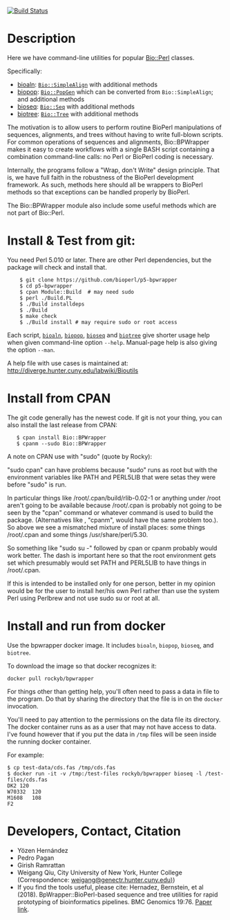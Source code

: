 [![Build Status](https://travis-ci.org/bioperl/p5-bpwrapper.png)](https://travis-ci.org/bioperl/p5-bpwrapper)

# Description

Here we have command-line utilities for popular
[Bio::Perl](https://metacpan.org/pod/Bio::Perl) classes.

Specifically:

* [bioaln](https://github.com/bioperl/p5-bpwrapper/wiki/bioaln): [`Bio::SimpleAlign`](https://metacpan.org/pod/Bio::SimpleAlign) with additional methods
* [biopop](https://github.com/bioperl/p5-bpwrapper/wiki/biopop): [`Bio::PopGen`](https://metacpan.org/pod/Bio::PopGen) which can be converted from `Bio::SimpleAlign`; and additional methods
* [bioseq](https://github.com/bioperl/p5-bpwrapper/wiki/bioseq):  [`Bio::Seq`](https://metacpan.org/pod/Bio::Seq) with additional methods
* [biotree](https://github.com/bioperl/p5-bpwrapper/wiki/biotree): [`Bio::Tree`](https://metacpan.org/pod/Bio::Seq) with additional methods

The motivation is to allow users to perform routine BioPerl manipulations of sequences, alignments, and trees without having to write full-blown scripts. For common operations of sequences and alignments,
Bio::BPWrapper makes it easy to create workflows with a single BASH
script containing a combination command-line calls: no Perl or BioPerl
coding is necessary.

Internally, the programs follow a "Wrap, don't Write" design
principle. That is, we have full faith in the robustness of the
BioPerl development framework. As such, methods here should all be
wrappers to BioPerl methods so that exceptions can be handled properly
by BioPerl.

The Bio::BPWrapper module also include some useful methods which are not part of
Bio::Perl.

# Install & Test from git:

You need Perl 5.010 or later. There are other Perl dependencies, but the
package will check and install that.

```console
    $ git clone https://github.com/bioperl/p5-bpwrapper
    $ cd p5-bpwrapper
    $ cpan Module::Build  # may need sudo
    $ perl ./Build.PL
    $ ./Build installdeps
    $ ./Build
    $ make check
    $ ./Build install # may require sudo or root access
```

Each script, [`bioaln`](https://github.com/bioperl/p5-bpwrapper/wiki/bioaln), [`biopop`](https://metacpan.org/pod/distribution/Bio-BPWrapper/bin/biopop), [`bioseq`](https://github.com/bioperl/p5-bpwrapper/wiki/bioseq) and [`biotree`](https://github.com/bioperl/p5-bpwrapper/wiki/biotree) give shorter usage help when given command-line option `--help`. Manual-page help is also giving the option `--man`.

A help file with use cases is maintained at: http://diverge.hunter.cuny.edu/labwiki/Bioutils

# Install from CPAN

The git code generally has the newest code. If git is not your thing, you can also install the last release from CPAN:

```
   $ cpan install Bio::BPWrapper
   $ cpanm --sudo Bio::BPWrapper

```

A note on CPAN use with "sudo" (quote by Rocky):

 "sudo cpan" can have problems because "sudo"  runs as root but with the environment variables like PATH and PERL5LIB that were setas they were before "sudo" is run. 

In particular things like /root/.cpan/build/rlib-0.02-1 or anything under /root aren't going to be available because /root/.cpan is probably not going to be seen by the "cpan" command or whatever command is used to build the package. (Alternatives like , "cpanm", would have the same  problem too.).  So above we see a mismatched mixture of install places: some things /root/.cpan and some things /usr/share/perl/5.30. 

So something like "sudo su -" followed by cpan or cpanm probably would work better.  The dash is important here so that the root environment gets set which presumably would set PATH and PERL5LIB to have things in /root/.cpan.

If this is intended to be installed only for one person, better in my opinion would be for the user to install her/his own Perl rather than use the system Perl using Perlbrew and not use sudo su or root at all.

# Install and run from docker

Use the bpwrapper docker image. It includes `bioaln`, `biopop`, `bioseq`, and `biotree`.

To download the image so that docker recognizes it:

```console
docker pull rockyb/bpwrapper
```

For things other than getting help, you'll often need to pass a data in file to the program. Do that by sharing the
directory that the file is in on the `docker` invocation.

You'll need to pay attention to the permissions on the data file its
directory. The docker container runs as as a user that may not have
access to data. I've found however that if you put the data in `/tmp`
files will be seen inside the running docker container.

For example:

```console
$ cp test-data/cds.fas /tmp/cds.fas
$ docker run -it -v /tmp:/test-files rockyb/bpwrapper bioseq -l /test-files/cds.fas
DK2	120
W70332	120
M1608	108
F2
```

# Developers, Contact, Citation
* Yözen Hernández
* Pedro Pagan
* Girish Ramrattan
* Weigang Qiu, City University of New York, Hunter College (Correspondence: [weigang@genectr.hunter.cuny.edu)](mailto://weigang@genectr.hunter.cuny.edu))
* If you find the tools useful, please cite: Hernadez, Bernstein, et al (2018). BpWrapper::BioPerl-based sequence and tree utilities for rapid prototyping of bioinformatics pipelines. BMC Genomics 19:76. [Paper link](https://bmcbioinformatics.biomedcentral.com/articles/10.1186/s12859-018-2074-9).
